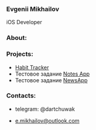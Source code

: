 ### Evgenii Mikhailov ###
iOS Developer

### About: ###

### Projects: ###

* [Habit Tracker](https://github.com/dartchuwak/HabitTracker)
* Тестовое задание [Notes App](https://github.com/dartchuwak/NotesApp)
* Тестовое задание [NewsApp](https://github.com/dartchuwak/NewsApp)

### Contacts: ###

* telegram: @dartchuwak

* e.mikhailov@outlook.com

<!--
**dartchuwak/dartchuwak** is a ✨ _special_ ✨ repository because its `README.md` (this file) appears on your GitHub profile.

Here are some ideas to get you started:

- 🔭 I’m currently working on ...
- 🌱 I’m currently learning ...
- 👯 I’m looking to collaborate on ...
- 🤔 I’m looking for help with ...
- 💬 Ask me about ...
- 📫 How to reach me: ...
- 😄 Pronouns: ...
- ⚡ Fun fact: ...
-->
